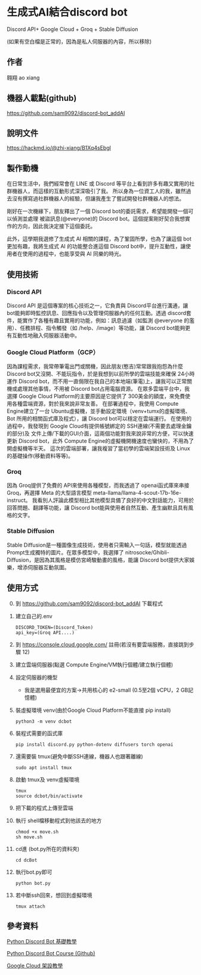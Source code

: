 # 生成式AI結合discord bot
Discord API+ Google Cloud + Groq + Stable Diffusion

(如果有空白檔是正常的，因為是私人伺服器的內容，所以移除)
## 作者
翱翔 ao xiang

## 機器人載點(github)
https://github.com/sam9092/discord-bot_addAI
## 說明文件
https://hackmd.io/@zhi-xiang/B1Xq4sEbgl
## 製作動機
在日常生活中，我們經常會在 LINE 或 Discord 等平台上看到許多有趣又實用的社群機器人，而這樣的互動形式深深吸引了我。
所以身為一位資工人的我，雖然過去沒有撰寫過社群機器人的經驗，但讓我產生了嘗試開發社群機器人的想法。

剛好在一次機緣下，朋友釋出了一個 Discord bot的委託需求，希望能開發一個可以偵測並處理 被盜訊息(@everyone)的 Discord bot。這個提案剛好契合我想實作的方向，因此我決定接下這個委託。

此外，這學期我選修了生成式 AI 相關的課程，為了鞏固所學，也為了讓這個 bot 更加有趣，我將生成式 AI 的功能整合進這個 Discord bot中，提升互動性，讓使用者在使用的過程中，也能享受與 AI 同樂的時光。

## 使用技術
### Discord API
Discord API 是這個專案的核心技術之一，它負責與 Discord平台進行溝通，讓 bot能夠即時監控訊息、回應指令以及管理伺服器內的任何互動。透過 discord套件，能實作了各種有趣且實用的功能，例如：訊息過濾（如監測 @everyone 的濫用）、任務排程、指令觸發（如 /help、/image）等功能，讓 Discord bot能夠更有互動性地融入伺服器活動中。

### Google Cloud Platform（GCP）
因為課程需求，我常帶筆電出門或關機，因此朋友(憨吉)常常跟我抱怨為什麼 Discord bot又沒開、不能玩指令，於是我想到以前所學的雲端技能來確保 24小時運作 Discord bot，而不用一直侷限在我自己的本地端(筆電)上，讓我可以正常關機或處理其他事情，不用被 Discord bot占用電腦資源。
在眾多雲端平台中，我選擇 Google Cloud Platform的主要原因是它提供了 300美金的額度，來免費使用各種雲端資源，對於我來說非常友善。
在部署過程中，我使用 Compute Engine建立了一台 Ubuntu虛擬機，並手動設定環境（venv+tumx的虛擬環境、Bot 所用的相關函式庫及程式），讓 Discord bot可以穩定在雲端運行。
在使用的過程中，我發現到 Google Cloud有提供帳號綁定的 SSH連線(不需要去處理金鑰的部分)及 文件上傳/下載的GUI介面，這兩個功能對我來說非常的方便，可以快速更新 Discord bot，此外 Compute Engine的虛擬機開機速度也蠻快的，不用為了開虛擬機等半天。
這次的雲端部署，讓我複習了當初學的雲端架設技術及 Linux的基礎操作(移動資料等等)。

### Groq
因為 Groq提供了免費的 API來使用各種模型，而我透過了 openai函式庫來串接 Groq，再選擇 Meta 的大型語言模型 meta-llama/llama-4-scout-17b-16e-instruct。
我看別人評論此模型相比其他模型具備了良好的中文對話能力，可用於回答問題、翻譯等功能，讓 Discord bot能與使用者自然互動、產生幽默且具有風格的文字。

### Stable Diffusion
Stable Diffusion是一種圖像生成技術，使用者只需輸入一句話，模型就能透過 Prompt生成獨特的圖片。在眾多模型中，我選擇了 nitrosocke/Ghibli-Diffusion，是因為其風格是模仿宮崎駿動畫的風格，能讓 Discord bot提供大家娛樂，增添伺服器互動氛圍。

## 使用方式
0. 到 https://github.com/sam9092/discord-bot_addAI 下載程式
1. 建立自己的.env
    ```
    DISCORD_TOKEN=(Discord_Token)
    api_key=(Groq API....)
    ```
2. 到 https://console.cloud.google.com/ 註冊(若沒有要雲端服務，直接跳到步驟 12)
3. 建立雲端伺服器(點選 Compute Engine/VM執行個體/建立執行個體)
4. 設定伺服器的機型
    * 我是選用最便宜的方案->共用核心的 e2-small (0.5至2個 vCPU，2 GB記憶體)
5. 裝虛擬環境 venv(由於Google Cloud Platform不能直接 pip install)
    ```
    python3 -m venv dcbot
   ```
7. 裝程式需要的函式庫
    ```
   pip install discord.py python-dotenv diffusers torch openai
    ```

8. 還需要裝 tmux(避免中斷SSH連線，機器人也跟著離線)
    ```
   sudo apt install tmux
    ```
10. 啟動 tmux及 venv虛擬環境
    ```
    tmux
    source dcbot/bin/activate
    ```
11. 把下載的程式上傳至雲端
12. 執行 shell檔移動程式到他該去的地方
    ```
    chmod +x move.sh
    sh move.sh
    ```
13. cd進 (bot.py所在的資料夾)
    ```
    cd dcBot
    ```
15. 執行bot.py即可
    ```
    python bot.py
    ```
17. 若中斷ssh回來，想回到虛擬環境
    ```
    tmux attach
    ```

## 參考資料
[Python Discord Bot 基礎教學](https://hackmd.io/@smallshawn95/python_discord_bot_base)

[Python Discord Bot Course (Github)](https://github.com/smallshawn95/Python-Discord-Bot-Course)

[Google Cloud 架設教學](https://www.chirue.com/gcp-vm-setting/)
